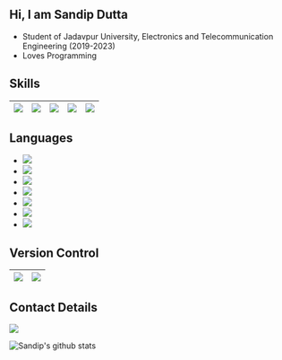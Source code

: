 ## Hi, I am Sandip Dutta
* Student of Jadavpur University, Electronics and Telecommunication Engineering (2019-2023)
* Loves Programming

## Skills
|<img src="https://img.shields.io/badge/PyTorch%20-%23EE4C2C.svg?&style=for-the-badge&logo=PyTorch&logoColor=white" />|<img src="https://img.shields.io/badge/Keras%20-%23D00000.svg?&style=for-the-badge&logo=Keras&logoColor=white"/>|<img src="https://img.shields.io/badge/TensorFlow%20-%23FF6F00.svg?&style=for-the-badge&logo=TensorFlow&logoColor=white" />|<img src="https://img.shields.io/badge/pandas%20-%23150458.svg?&style=for-the-badge&logo=pandas&logoColor=white" />|<img src="https://img.shields.io/badge/numpy%20-%23013243.svg?&style=for-the-badge&logo=numpy&logoColor=white" />|
|--- |--- | ---|--- |---|

## Languages
* <img src='https://img.shields.io/badge/python%20-%2314354C.svg?&style=for-the-badge&logo=python&logoColor=white'>  <!--Python Badge-->
* <img src='https://img.shields.io/badge/c++%20-%2300599C.svg?&style=for-the-badge&logo=c%2B%2B&logoColor=white'>  <!-- Cpp Badge -->
* <img src = 'https://img.shields.io/badge/c%20-%2300599C.svg?&style=for-the-badge&logo=c&logoColor=white'> <!--C Badge-->
* <img src = 'https://img.shields.io/badge/r-%23276DC3.svg?&style=for-the-badge&logo=r&logoColor=white'> <!--R Badge-->
* <img src="https://img.shields.io/badge/markdown-%23000000.svg?&style=for-the-badge&logo=markdown&logoColor=white"/> <!--markdown-->
* <img src="https://img.shields.io/badge/shell_script%20-%23121011.svg?&style=for-the-badge&logo=gnu-bash&logoColor=white"/><!--shell-->
* <img src="https://img.shields.io/badge/Jupyter%20-%23F37626.svg?&style=for-the-badge&logo=Jupyter&logoColor=white" /> <!--jupyter-->

## Version Control

|<img src="https://img.shields.io/badge/git%20-%23F05033.svg?&style=for-the-badge&logo=git&logoColor=white"/> <!-- git--> | <img src="https://img.shields.io/badge/github%20-%23121011.svg?&style=for-the-badge&logo=github&logoColor=white"/> <!--github-->|
|----|----|

## Contact Details
<a href = 'https://www.linkedin.com/in/sandip-dutta-111100/'>
    <img src='https://img.shields.io/badge/linkedin-%230077B5.svg?&style=for-the-badge&logo=linkedin&logoColor=white'>                                              
</a><!--LinkedIn Button-->

![Sandip's github stats](https://github-readme-stats.vercel.app/api?username=Dutta-SD&show_icons=true&theme=tokyonight)

